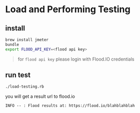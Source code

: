 # Load and Performing Testing

## install


``` sh
brew install jmeter
bundle
export FLOOD_API_KEY=<flood api key>
```

> for `flood api key` please login with Flood.IO credentials 

## run test

``` sh
./load-testing.rb
```

you will get a result url to flood.io

    INFO -- : Flood results at: https://flood.io/blahblahblah


